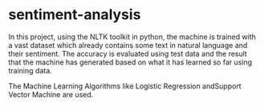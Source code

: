 # sentiment-analysis

In this project, using the NLTK toolkit in python, the machine is trained with a vast dataset which already contains some text in natural language and their sentiment. The accuracy is evaluated using test data and the result that the machine has generated based on what it has learned so far using training data.

The Machine Learning Algorithms like Logistic Regression andSupport Vector Machine are used.
